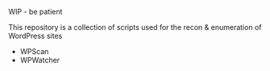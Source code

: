 WIP - be patient

This repository is a collection of scripts used for the recon & enumeration of WordPress sites

* WPScan
* WPWatcher
